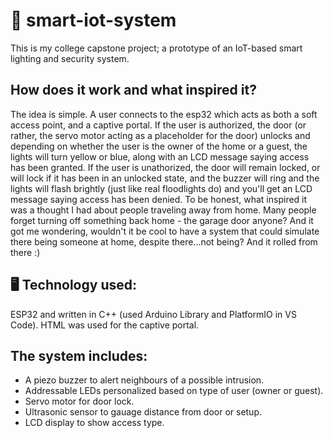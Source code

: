 # 🚀 smart-iot-system
This is my college capstone project; a prototype of an IoT-based smart lighting and security system.

## How does it work and what inspired it? 
The idea is simple. A user connects to the esp32 which acts as both a soft access point, and a captive portal. If the user is authorized, the door (or rather, the servo motor acting as a placeholder for the door) unlocks and depending on whether the user is the owner of the home or a guest, the lights will turn yellow or blue, along with an LCD message saying access has been granted. 
If the user is unathorized, the door will remain locked, or will lock if it has been in an unlocked state, and the buzzer will ring and the lights will flash brightly (just like real floodlights do) and you'll get an LCD message saying access has been denied.
To be honest, what inspired it was a thought I had about people traveling away from home. Many people forget turning off something back home - the garage door anyone? And it got me wondering, wouldn't it be cool to have a system that could simulate there being someone at home, despite there...not being? And it rolled from there :)


## 🖥️ Technology used:
ESP32 and written in C++ (used Arduino Library and PlatformIO in VS Code). HTML was used for the captive portal.

## The system includes:
- A piezo buzzer to alert neighbours of a possible intrusion.
- Addressable LEDs personalized based on type of user (owner or guest).
- Servo motor for door lock.
- Ultrasonic sensor to gauage distance from door or setup.
- LCD display to show access type.
